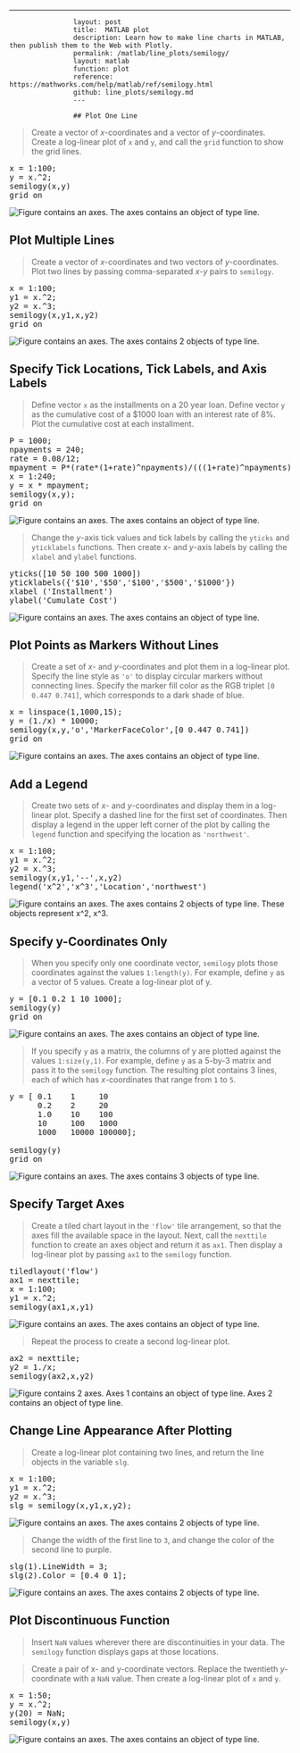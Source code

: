 ---
                    layout: post
                    title:  MATLAB plot
                    description: Learn how to make line charts in MATLAB, then publish them to the Web with Plotly.
                    permalink: /matlab/line_plots/semilogy/
                    layout: matlab
                    function: plot
                    reference: https://mathworks.com/help/matlab/ref/semilogy.html
                    github: line_plots/semilogy.md
                    ---

                    ## Plot One Line 









> Create a vector of *x*-coordinates and a vector of *y*-coordinates. Create a log-linear plot of `x` and `y`, and call the `grid` function to show the grid lines.

<pre class="mcode">x = 1:100;
y = x.^2;
semilogy(x,y)
grid on</pre>

![Figure contains an axes. The axes contains an object of type line.](https://mathworks.com/help/examples/graphics/win64/SemilogyOneLineExample_01.png)

## Plot Multiple Lines 









> Create a vector of *x*-coordinates and two vectors of *y*-coordinates. Plot two lines by passing comma-separated *x*-*y* pairs to `semilogy`.

<pre class="mcode">x = 1:100;
y1 = x.^2;
y2 = x.^3;
semilogy(x,y1,x,y2)
grid on</pre>

![Figure contains an axes. The axes contains 2 objects of type line.](https://mathworks.com/help/examples/graphics/win64/SemilogyMultipleLinesExample_01.png)

## Specify Tick Locations, Tick Labels, and Axis Labels 









> Define vector `x` as the installments on a 20 year loan. Define vector `y` as the cumulative cost of a $1000 loan with an interest rate of 8%. Plot the cumulative cost at each installment.

<pre class="mcode">P = 1000; 
npayments = 240;  
rate = 0.08/12; 
mpayment = P*(rate*(1+rate)^npayments)/(((1+rate)^npayments) - 1);
x = 1:240;
y = x * mpayment;
semilogy(x,y);
grid on</pre>

![Figure contains an axes. The axes contains an object of type line.](https://mathworks.com/help/examples/graphics/win64/SemilogyTickLabelsAxisLabelsExample_01.png)

> Change the *y*-axis tick values and tick labels by calling the `yticks` and `yticklabels` functions. Then create *x*- and *y*-axis labels by calling the `xlabel` and `ylabel` functions.

<pre class="mcode">yticks([10 50 100 500 1000])
yticklabels({'$10','$50','$100','$500','$1000'})
xlabel ('Installment')
ylabel('Cumulate Cost')</pre>

![Figure contains an axes. The axes contains an object of type line.](https://mathworks.com/help/examples/graphics/win64/SemilogyTickLabelsAxisLabelsExample_02.png)

## Plot Points as Markers Without Lines 









> Create a set of *x*- and *y*-coordinates and plot them in a log-linear plot. Specify the line style as `'o'` to display circular markers without connecting lines. Specify the marker fill color as the RGB triplet `[0 0.447 0.741]`, which corresponds to a dark shade of blue.

<pre class="mcode">x = linspace(1,1000,15);
y = (1./x) * 10000;
semilogy(x,y,'o','MarkerFaceColor',[0 0.447 0.741])
grid on</pre>

![Figure contains an axes. The axes contains an object of type line.](https://mathworks.com/help/examples/graphics/win64/SemilogyMarkersOnlyExample_01.png)

## Add a Legend 









> Create two sets of *x*- and *y*-coordinates and display them in a log-linear plot. Specify a dashed line for the first set of coordinates. Then display a legend in the upper left corner of the plot by calling the `legend` function and specifying the location as `'northwest'`.

<pre class="mcode">x = 1:100;
y1 = x.^2;
y2 = x.^3;
semilogy(x,y1,'--',x,y2)
legend('x^2','x^3','Location','northwest')</pre>

![Figure contains an axes. The axes contains 2 objects of type line. These objects represent x^2, x^3.](https://mathworks.com/help/examples/graphics/win64/SemilogyAddLegendExample_01.png)

## Specify y-Coordinates Only 









> When you specify only one coordinate vector, `semilogy` plots those coordinates against the values `1:length(y)`. For example, define `y` as a vector of 5 values. Create a log-linear plot of y.

<pre class="mcode">y = [0.1 0.2 1 10 1000];
semilogy(y)
grid on</pre>

![Figure contains an axes. The axes contains an object of type line.](https://mathworks.com/help/examples/graphics/win64/SemilogyYcoordinatesExample_01.png)

> If you specify `y` as a matrix, the columns of y are plotted against the values `1:size(y,1)`. For example, define `y` as a 5-by-3 matrix and pass it to the `semilogy` function. The resulting plot contains 3 lines, each of which has *x*-coordinates that range from `1` to `5`.

<pre class="mcode">y = [ 0.1    1     10
      0.2    2     20
      1.0    10    100
      10     100   1000
      1000   10000 100000];

semilogy(y)
grid on</pre>

![Figure contains an axes. The axes contains 3 objects of type line.](https://mathworks.com/help/examples/graphics/win64/SemilogyYcoordinatesExample_02.png)

## Specify Target Axes 









> Create a tiled chart layout in the `'flow'` tile arrangement, so that the axes fill the available space in the layout. Next, call the `nexttile` function to create an axes object and return it as `ax1`. Then display a log-linear plot by passing `ax1` to the `semilogy` function.

<pre class="mcode">tiledlayout('flow')
ax1 = nexttile;
x = 1:100;
y1 = x.^2;
semilogy(ax1,x,y1)</pre>

![Figure contains an axes. The axes contains an object of type line.](https://mathworks.com/help/examples/graphics/win64/SemilogyTiledLayoutExample_01.png)

> Repeat the process to create a second log-linear plot.

<pre class="mcode">ax2 = nexttile;
y2 = 1./x;
semilogy(ax2,x,y2)</pre>

![Figure contains 2 axes. Axes 1 contains an object of type line. Axes 2 contains an object of type line.](https://mathworks.com/help/examples/graphics/win64/SemilogyTiledLayoutExample_02.png)

## Change Line Appearance After Plotting 









> Create a log-linear plot containing two lines, and return the line objects in the variable `slg`.

<pre class="mcode">x = 1:100;
y1 = x.^2;
y2 = x.^3;
slg = semilogy(x,y1,x,y2);</pre>

![Figure contains an axes. The axes contains 2 objects of type line.](https://mathworks.com/help/examples/graphics/win64/SemilogySetPropertiesExample_01.png)

> Change the width of the first line to `3`, and change the color of the second line to purple.

<pre class="mcode">slg(1).LineWidth = 3;
slg(2).Color = [0.4 0 1];</pre>

![Figure contains an axes. The axes contains 2 objects of type line.](https://mathworks.com/help/examples/graphics/win64/SemilogySetPropertiesExample_02.png)

## Plot Discontinuous Function 









> Insert `NaN` values wherever there are discontinuities in your data. The `semilogy` function displays gaps at those locations.

> Create a pair of x- and y-coordinate vectors. Replace the twentieth *y*-coordinate with a `NaN` value. Then create a log-linear plot of `x` and `y`. 

<pre class="mcode">x = 1:50;
y = x.^2;
y(20) = NaN;
semilogy(x,y)</pre>

![Figure contains an axes. The axes contains an object of type line.](https://mathworks.com/help/examples/graphics/win64/SemilogyDiscontinuousExample_01.png)

